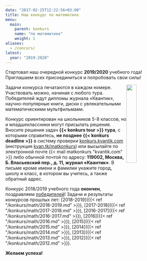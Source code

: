 ```yaml
---
date: "2017-02-25T12:22:56+03:00"
title: Наш конкурс по математике
menu: 
  main:
    parent: konkurs
    name: "по математике"
    weight: 1
aliases:
  - /concurs/
latest: 
  year: "2019-2020"
---
```



Стартовал наш очередной конкурс **2019/2020** учебного года! Приглашаем всех присоединиться и попробовать свои силы!

<!-- Приглашаем всех попробовать свои силы в нашем очередном конкурсе **2019/2020** учебного года! -->


<img src="winner.png" width="25%" height="25%" style="margin-top: 0px; margin-bottom: 0px; margin-left: 0px; margin-right: 0px;float:right;" >

Задачи конкурса печатаются в каждом номере. Участвовать можно, начиная с любого тура. Победителей ждут дипломы журнала «Квантик», научно-популярные книги, диски с увлекательными математическими мультфильмами.


Конкурс ориентирован на школьников 5-8 классов, но и младшеклассники могут присылать решения. Вносите решения задач **{{< konkurs tour >}} тура**, с которыми справитесь, **не позднее {{< konkurs deadline >}}** в систему проверки [konkurs.kvantik.com](http://konkurs.kvantik.com) (инструкция [kvan.tk/matkonkurs](https://kvan.tk/matkonkurs)) или высылайте по электронной почте {{< mail matkonkurs "kvantik.com" >}}
либо обычной почтой по адресу: **119002, Москва, Б. Власьевский пер., д. 11, журнал «Квантик»**. В письме кроме имени и фамилии укажите город, школу и класс, в котором вы учитесь, а также обратный адрес.

 Конкурс 2018/2019 учебного года **окончен**, поздравляем [победителей](/konkurs/math/winners/2018-2019.pdf)!
Задачи и результаты конкурсов прошлых лет: [2018-2019]({{< ref "/konkurs/math/2018-2019.md" >}}), [2017-2018]({{< ref "/konkurs/math/2017-2018.md" >}}), [2016-2017]({{< ref "/konkurs/math/2016-2017.md" >}}), [2016]({{< ref "/konkurs/math/2016.md" >}}), [2015]({{< ref "/konkurs/math/2015.md" >}}), [2014]({{< ref "/konkurs/math/2014.md" >}}), [2013]({{< ref "/konkurs/math/2013.md" >}}), [2012]({{< ref "/konkurs/math/2012.md" >}}).

**Желаем успеха!**

